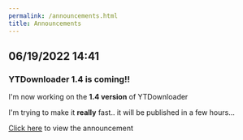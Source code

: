 ```yaml
---
permalink: /announcements.html
title: Announcements
---
```

## 06/19/2022 14:41
### YTDownloader 1.4 is coming!!
   I'm now working on the **1.4 version** of YTDownloader
   
   I'm trying to make it **really** fast.. it will be published in a few hours...
   
   [Click here](https://gpgamer98.github.io/announcements/ytdownloader1.4.html) to view the announcement
